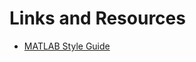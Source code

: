 # Links and Resources

- [MATLAB Style Guide](https://sites.google.com/site/matlabstyleguidelines/home)
